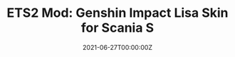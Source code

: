 ---
title: 'ETS2 Mod: Genshin Impact Lisa Skin for Scania S'
summary: This mod adds a set of anime-themed paint jobs for Scania trucks and trailers in Euro Truck Simulator 2.
tags:
date: '2021-06-27T00:00:00Z'

# Optional external URL for project (replaces project detail page).
external_link: 'https://steamcommunity.com/sharedfiles/filedetails/?id=2891573976'

image:
  caption: 
  focal_point: Smart

links:
  - icon: steam
    icon_pack: fab
    name: Steam Workshop
    url: https://steamcommunity.com/sharedfiles/filedetails/?id=2891573976
url_code: ''
url_pdf: ''
url_slides: ''
url_video: ''

# Slides (optional).
#   Associate this project with Markdown slides.
#   Simply enter your slide deck's filename without extension.
#   E.g. `slides = "example-slides"` references `content/slides/example-slides.md`.
#   Otherwise, set `slides = ""`.
slides: ''
---